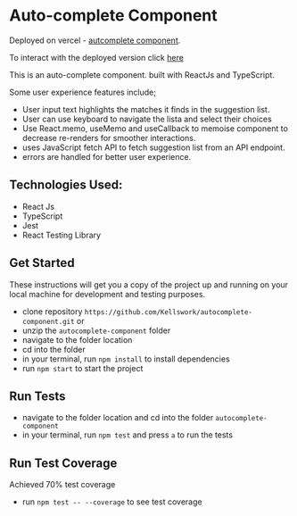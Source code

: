 # Auto-complete Component

Deployed on vercel - [autcomplete component](https://autocomplete-component-umber.vercel.app/).

To interact with the deployed version click [here](https://autocomplete-component-umber.vercel.app/)

This is an auto-complete component. built with ReactJs and TypeScript.

Some user experience features include;

- User input text highlights the matches it finds in the suggestion list.
- User can use keyboard to navigate the lista and select their choices
- Use React.memo, useMemo and useCallback to memoise component to decrease re-renders for smoother interactions.
- uses JavaScript fetch API to fetch suggestion list from an API endpoint.
- errors are handled for better user experience.

## Technologies Used:
- React Js
- TypeScript
- Jest
- React Testing Library

## Get Started

These instructions will get you a copy of the project up and running on your local machine for development and testing purposes.

- clone repository `https://github.com/Kellswork/autocomplete-component.git`
  or
- unzip the `autocomplete-component` folder
- navigate to the folder location
- cd into the folder
- in your terminal, run `npm install` to install dependencies
- run `npm start` to start the project

## Run Tests

- navigate to the folder location and cd into the folder `autocomplete-component`
- in your terminal, run `npm test` and press `a` to run the tests

## Run Test Coverage

Achieved 70% test coverage

- run `npm test -- --coverage` to see test coverage
